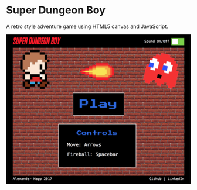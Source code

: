 # Super Dungeon Boy
A retro style adventure game using HTML5 canvas and JavaScript.

![splash screen shot](https://github.com/brainzilla79/super-dungeon-boy/blob/master/docs/sdb_splash_screenshot.png)

